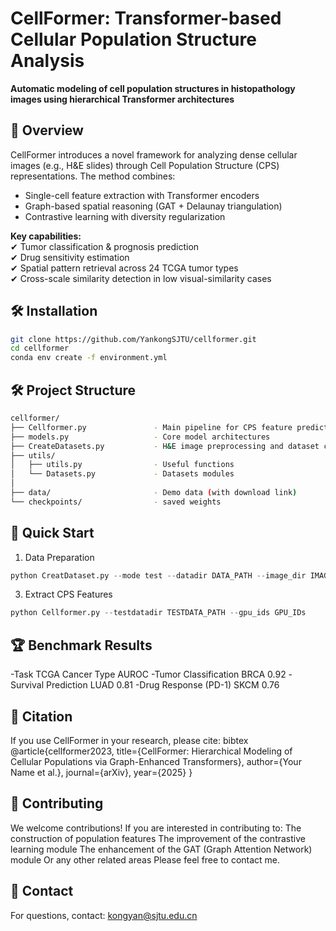 # CellFormer: Transformer-based Cellular Population Structure Analysis

**Automatic modeling of cell population structures in histopathology images using hierarchical Transformer architectures**

## 📖 Overview

CellFormer introduces a novel framework for analyzing dense cellular images (e.g., H&E slides) through Cell Population Structure (CPS) representations. The method combines:

- Single-cell feature extraction with Transformer encoders
- Graph-based spatial reasoning (GAT + Delaunay triangulation)
- Contrastive learning with diversity regularization

**Key capabilities:**  
✔ Tumor classification & prognosis prediction  
✔ Drug sensitivity estimation  
✔ Spatial pattern retrieval across 24 TCGA tumor types  
✔ Cross-scale similarity detection in low visual-similarity cases  

## 🛠 Installation

```bash
git clone https://github.com/YankongSJTU/cellformer.git
cd cellformer
conda env create -f environment.yml
```

## 🛠 Project Structure
```bash
cellformer/
├── Cellformer.py               - Main pipeline for CPS feature prediction
├── models.py                   - Core model architectures
├── CreateDatasets.py           - H&E image preprocessing and dataset construction
├── utils/
│   ├── utils.py                - Useful functions
│   └── Datasets.py             - Datasets modules
│
├── data/                       - Demo data (with download link)
└── checkpoints/                - saved weights
```

## 🚀 Quick Start
1. Data Preparation
```python
python CreatDataset.py --mode test --datadir DATA_PATH --image_dir IMAGE_FILE_PATH --nuc_seg_dir NUCLEI_SEGMENT_PATH --basenamelen LENGTH_FOR_BASENAME_of_IAMGES
```
3. Extract CPS Features
```python
python Cellformer.py --testdatadir TESTDATA_PATH --gpu_ids GPU_IDs
```
## 🏆 Benchmark Results

-Task	TCGA Cancer Type	AUROC
-Tumor Classification	BRCA	0.92
-Survival Prediction	LUAD	0.81
-Drug Response (PD-1)	SKCM	0.76


## 📜 Citation
If you use CellFormer in your research, please cite:
bibtex
@article{cellformer2023,
  title={CellFormer: Hierarchical Modeling of Cellular Populations via Graph-Enhanced Transformers},
  author={Your Name et al.},
  journal={arXiv},
  year={2025}
}

## 🤝 Contributing
We welcome contributions! If you are interested in contributing to:
    The construction of population features
    The improvement of the contrastive learning module
    The enhancement of the GAT (Graph Attention Network) module
    Or any other related areas
Please feel free to contact me.

## 📧 Contact
For questions, contact: kongyan@sjtu.edu.cn


